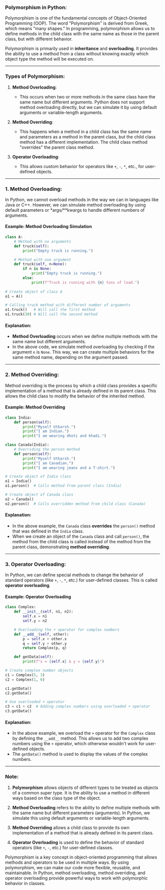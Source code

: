 ### **Polymorphism in Python:**

Polymorphism is one of the fundamental concepts of Object-Oriented Programming (OOP). The word "Polymorphism" is derived from Greek, which means "many shapes." In programming, polymorphism allows us to define methods in the child class with the same name as those in the parent class, but with different behavior. 

Polymorphism is primarily used in **inheritance** and **overloading**. It provides the ability to use a method from a class without knowing exactly which object type the method will be executed on.

---

### **Types of Polymorphism:**

1. **Method Overloading**: 
   - This occurs when two or more methods in the same class have the same name but different arguments. Python does not support method overloading directly, but we can simulate it by using default arguments or variable-length arguments.

2. **Method Overriding**: 
   - This happens when a method in a child class has the same name and parameters as a method in the parent class, but the child class method has a different implementation. The child class method "overrides" the parent class method.

3. **Operator Overloading**: 
   - This allows custom behavior for operators like `+`, `-`, `*`, etc., for user-defined objects.

---

### **1. Method Overloading:**

In Python, we cannot overload methods in the way we can in languages like Java or C++. However, we can simulate method overloading by using default parameters or *args/**kwargs to handle different numbers of arguments.

#### **Example: Method Overloading Simulation**
```python
class A:
    # Method with no arguments
    def truck(self):
        print("Empty truck is running.")

    # Method with one argument
    def truck(self, n=None):
        if n is None:
            print("Empty truck is running.")
        else:
            print(f"Truck is running with {n} tons of load.")
            
# Create object of class A
o1 = A()

# Calling truck method with different number of arguments
o1.truck()   # Will call the first method
o1.truck(30) # Will call the second method
```

#### **Explanation:**
- **Method Overloading** occurs when we define multiple methods with the same name but different arguments.
- In the above code, we simulate method overloading by checking if the argument `n` is `None`. This way, we can create multiple behaviors for the same method name, depending on the argument passed.

---

### **2. Method Overriding:**

Method overriding is the process by which a child class provides a specific implementation of a method that is already defined in its parent class. This allows the child class to modify the behavior of the inherited method.

#### **Example: Method Overriding**
```python
class India:
    def person(self):
        print("Myself Utkarsh.")
        print("I am Indian.")
        print("I am wearing dhoti and khadi.")

class Canada(India):
    # Overriding the person method
    def person(self):
        print("Myself Utkarsh.")
        print("I am Canadian.")
        print("I am wearing jeans and a T-shirt.")

# Create object of India class
o1 = India()  
o1.person()  # Calls method from parent class (India)

# Create object of Canada class
o2 = Canada()
o2.person()  # Calls overridden method from child class (Canada)
```

#### **Explanation:**
- In the above example, the `Canada` class **overrides** the `person()` method that was defined in the `India` class. 
- When we create an object of the `Canada` class and call `person()`, the method from the child class is called instead of the method from the parent class, demonstrating **method overriding**.

---

### **3. Operator Overloading:**

In Python, we can define special methods to change the behavior of standard operators (like `+`, `-`, `*`, etc.) for user-defined classes. This is called **operator overloading**.

#### **Example: Operator Overloading**
```python
class Complex:
    def __init__(self, n1, n2):
        self.x = n1
        self.y = n2

    # Overloading the + operator for complex numbers
    def __add__(self, other):
        p = self.x + other.x
        q = self.y + other.y
        return Complex(p, q)

    def getData(self):
        print(f"x = {self.x} & y = {self.y}")

# Create complex number objects
c1 = Complex(5, 3)
c2 = Complex(1, 6)

c1.getData()
c2.getData()

# Use overloaded + operator
c3 = c1 + c2  # Adding complex numbers using overloaded + operator
c3.getData()
```

#### **Explanation:**
- In the above example, we overload the `+` operator for the `Complex` class by defining the `__add__` method. This allows us to add two complex numbers using the `+` operator, which otherwise wouldn't work for user-defined objects.
- The `getData()` method is used to display the values of the complex numbers.

---

### **Note:**

1. **Polymorphism** allows objects of different types to be treated as objects of a common super type. It is the ability to use a method in different ways based on the class type of the object.
   
2. **Method Overloading** refers to the ability to define multiple methods with the same name but different parameters (arguments). In Python, we simulate this using default arguments or variable-length arguments.

3. **Method Overriding** allows a child class to provide its own implementation of a method that is already defined in its parent class.

4. **Operator Overloading** is used to define the behavior of standard operators (like `+`, `-`, etc.) for user-defined classes.

Polymorphism is a key concept in object-oriented programming that allows methods and operators to be used in multiple ways. By using polymorphism, we can make our code more flexible, reusable, and maintainable. In Python, method overloading, method overriding, and operator overloading provide powerful ways to work with polymorphic behavior in classes.

